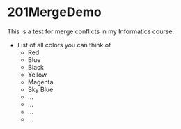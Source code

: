 # 201MergeDemo
This is a test for merge conflicts in my Informatics course.

- List of all colors you can think of
  - Red
  - Blue
  - Black
  - Yellow
  - Magenta
  - Sky Blue
  - ...
  - ...
  - ...
  - ...
